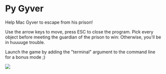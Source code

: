 # Py Gyver
Help Mac Gyver to escape from his prison! 

Use the arrow keys to move, press ESC to close the program. Pick every object before meeting the guardian of the prison to win: Otherwise, you'll be in huuuuge trouble.

Launch the game by adding the "terminal" argument to the command line for a bonus mode ;)

![](https://www.waouh.com/couverture/richard-dean-anderson-macgyver.jpg)
